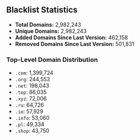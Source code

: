## Blacklist Statistics

- **Total Domains:** 2,982,243
- **Unique Domains:** 2,982,243
- **Added Domains Since Last Version:** 462,158
- **Removed Domains Since Last Version:** 501,831

### Top-Level Domain Distribution

-  `.com`: 1,399,724
-  `.org`: 244,553
-  `.net`: 198,043
-  `.top`: 86,035
-  `.xyz`: 72,006
-  `.ru`: 64,726
-  `.io`: 57,929
-  `.info`: 53,060
-  `.pl`: 49,334
-  `.shop`: 43,750
